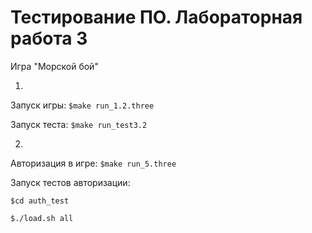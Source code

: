 # Тестирование ПО. Лабораторная работа 3

Игра "Морской бой"

1.

Запуск игры: ```$make run_1.2.three```

Запуск теста: ```$make run_test3.2```

2.

Авторизация в игре: ```$make run_5.three```

Запуск тестов авторизации: 

```$cd auth_test```

```$./load.sh all```